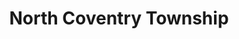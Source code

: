 ---
title: North Coventry Township
url: /north-coventry-township/
latitude: 40.209
longitude: -75.657
---